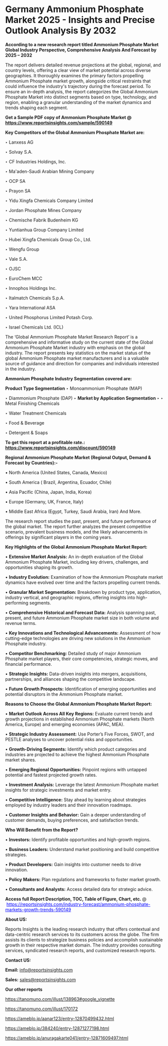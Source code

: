 # Germany Ammonium Phosphate Market 2025 - Insights and Precise Outlook Analysis By 2032

<strong>According to a new research report titled Ammonium Phosphate Market Global Industry Perspective, Comprehensive Analysis And Forecast by 2025 – 2032</strong>

The report delivers detailed revenue projections at the global, regional, and country levels, offering a clear view of market potential across diverse geographies. It thoroughly examines the primary factors propelling Ammonium Phosphate market growth, alongside critical restraints that could influence the industry's trajectory during the forecast period. To ensure an in-depth analysis, the report categorizes the Global Ammonium Phosphate Market into distinct segments based on type, technology, and region, enabling a granular understanding of the market dynamics and trends shaping each segment.

<strong>Get a Sample PDF copy of Ammonium Phosphate Market </strong><strong>@<a href=https://www.reportsinsights.com/sample/590149 style=color:#0000ff;> https://www.reportsinsights.com/sample/590149</a></strong></font>

<strong>Key Competitors of the Global Ammonium Phosphate Market are:</strong>

‣ Lanxess AG

‣ Solvay S.A.

‣ CF Industries Holdings, Inc.

‣ Ma'aden-Saudi Arabian Mining Company

‣ OCP SA

‣ Prayon SA

‣ Yidu Xingfa Chemicals Company Limited

‣ Jordan Phosphate Mines Company

‣ Chemische Fabrik Budenheim KG

‣ Yuntianhua Group Company Limited

‣ Hubei Xingfa Chemicals Group Co., Ltd.

‣ Wengfu Group

‣ Vale S.A.

‣ OJSC

‣ EuroChem MCC

‣ Innophos Holdings Inc.

‣ Italmatch Chemicals S.p.A.

‣ Yara International ASA

‣ United Phosphorus Limited Potash Corp.

‣ Israel Chemicals Ltd. (ICL)

The ‘Global Ammonium Phosphate Market Research Report’ is a comprehensive and informative study on the current state of the Global Ammonium Phosphate Market industry with emphasis on the global industry. The report presents key statistics on the market status of the global Ammonium Phosphate market manufacturers and is a valuable source of guidance and direction for companies and individuals interested in the industry.

<strong>Ammonium Phosphate Industry Segmentation covered are:</strong>

<strong>Product Type Segmentation</strong>
‣
Monoammonium Phosphate (MAP)

‣ Diammonium Phosphate (DAP)
‣ 
<strong>Market by Application Segmentation</strong>
‣
‣  Metal Finishing Chemicals

‣ Water Treatment Chemicals

‣ Food & Beverage

‣ Detergent & Soaps

<strong>To get this report at a profitable rate.: <a href=https://www.reportsinsights.com/discount/590149 style=color:#0000ff;>https://www.reportsinsights.com/discount/590149</a></strong></font>

<strong>Regional Ammonium Phosphate Market (Regional Output, Demand &amp; Forecast by Countries):-</strong>

• North America (United States, Canada, Mexico)

• South America ( Brazil, Argentina, Ecuador, Chile)

• Asia Pacific (China, Japan, India, Korea)

• Europe (Germany, UK, France, Italy)

• Middle East Africa (Egypt, Turkey, Saudi Arabia, Iran) And More.

The research report studies the past, present, and future performance of the global market. The report further analyzes the present competitive scenario, prevalent business models, and the likely advancements in offerings by significant players in the coming years.

<strong>Key Highlights of the Global Ammonium Phosphate Market Report:</strong>

• <strong>Extensive Market Analysis:</strong> An in-depth evaluation of the Global Ammonium Phosphate Market, including key drivers, challenges, and opportunities shaping its growth.

• <strong>Industry Evolution:</strong> Examination of how the Ammonium Phosphate market dynamics have evolved over time and the factors propelling current trends.

• <strong>Granular Market Segmentation:</strong> Breakdown by product type, application, industry vertical, and geographic regions, offering insights into high-performing segments.

• <strong>Comprehensive Historical and Forecast Data:</strong> Analysis spanning past, present, and future Ammonium Phosphate market size in both volume and revenue terms.

• <strong>Key Innovations and Technological Advancements:</strong> Assessment of how cutting-edge technologies are driving new solutions in the Ammonium Phosphate industry.

• <strong>Competitor Benchmarking:</strong> Detailed study of major Ammonium Phosphate market players, their core competencies, strategic moves, and financial performance.

• <strong>Strategic Insights:</strong> Data-driven insights into mergers, acquisitions, partnerships, and alliances shaping the competitive landscape.

• <strong>Future Growth Prospects:</strong> Identification of emerging opportunities and potential disruptors in the Ammonium Phosphate market.

<strong>Reasons to Choose the Global Ammonium Phosphate Market Report:</strong>

• <strong>Market Outlook Across All Key Regions:</strong> Evaluate current trends and growth projections in established Ammonium Phosphate markets (North America, Europe) and emerging economies (APAC, MEA).

• <strong>Strategic Industry Assessment:</strong> Use Porter’s Five Forces, SWOT, and PESTLE analyses to uncover potential risks and opportunities.

• <strong>Growth-Driving Segments:</strong> Identify which product categories and industries are projected to achieve the highest Ammonium Phosphate market shares.

• <strong>Emerging Regional Opportunities:</strong> Pinpoint regions with untapped potential and fastest projected growth rates.

• <strong>Investment Analysis:</strong> Leverage the latest Ammonium Phosphate market insights for strategic investments and market entry.

• <strong>Competitive Intelligence:</strong> Stay ahead by learning about strategies employed by industry leaders and their innovation roadmaps.

• <strong>Customer Insights and Behavior:</strong> Gain a deeper understanding of customer demands, buying preferences, and satisfaction trends.

<strong>Who Will Benefit from the Report?</strong>

• <strong>Investors:</strong> Identify profitable opportunities and high-growth regions.

• <strong>Business Leaders:</strong> Understand market positioning and build competitive strategies.

• <strong>Product Developers:</strong> Gain insights into customer needs to drive innovation.

• <strong>Policy Makers:</strong> Plan regulations and frameworks to foster market growth.

• <strong>Consultants and Analysts:</strong> Access detailed data for strategic advice.
</ul>
<strong>Access full Report Description, TOC, Table of Figure, Chart, etc. </strong>@  <a href=https://reportsinsights.com/industry-forecast/ammonium-phosphate-markets-growth-trends-590149 style=color:#0000ff;>https://reportsinsights.com/industry-forecast/ammonium-phosphate-markets-growth-trends-590149</a></font>

<strong><strong>About US</strong>:</strong>

Reports Insights is the leading research industry that offers contextual and data-centric research services to its customers across the globe. The firm assists its clients to strategize business policies and accomplish sustainable growth in their respective market domain. The industry provides consulting services, syndicated research reports, and customized research reports.

<strong>Contact US:</strong>

<p class=""""><b>Email:</b> <a href=mailto:info@reportsinsights.com>info@reportsinsights.com</a></p>
<p class=""""><b>Sales:</b> <a href=mailto:sales@reportsinsights.com>sales@reportsinsights.com</a></p>

<strong>Our other reports</strong>

<a href=https://tanomuno.com/illust/138963#google_vignette>https://tanomuno.com/illust/138963#google_vignette</a>

<a href=https://tanomuno.com/illust/170172>https://tanomuno.com/illust/170172</a>

<a href=https://ameblo.jp/aanar123/entry-12870499432.html>https://ameblo.jp/aanar123/entry-12870499432.html</a>

<a href=https://ameblo.jp/384240/entry-12871277198.html>https://ameblo.jp/384240/entry-12871277198.html</a>

<a href=https://ameblo.jp/anuragakarte041/entry-12871609497.html>https://ameblo.jp/anuragakarte041/entry-12871609497.html</a>

